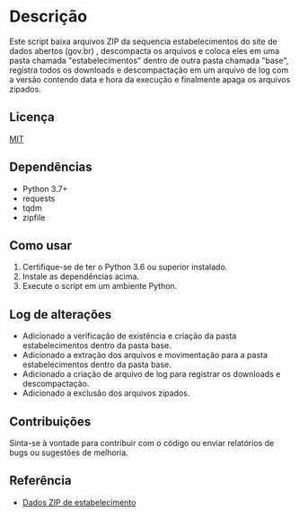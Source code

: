 # Descrição
Este script baixa arquivos ZIP da sequencia estabelecimentos do site de dados abertos (gov.br) , descompacta os arquivos e coloca eles em uma pasta chamada "estabelecimentos" dentro de outra pasta chamada "base", registra todos os downloads e descompactação em um arquivo de log com a versão contendo data e hora da execução e finalmente apaga os arquivos zipados.

## Licença

[MIT](https://choosealicense.com/licenses/mit/)

## Dependências
- Python 3.7+
- requests
- tqdm
- zipfile

## Como usar
1. Certifique-se de ter o Python 3.6 ou superior instalado.
2. Instale as dependências acima.
3. Execute o script em um ambiente Python.

## Log de alterações
- Adicionado a verificação de existência e criação da pasta estabelecimentos dentro da pasta base.
- Adicionado a extração dos arquivos e movimentação para a pasta estabelecimentos dentro da pasta base.
- Adicionado a criação de arquivo de log para registrar os downloads e descompactação.
- Adicionado a exclusão dos arquivos zipados.

## Contribuições
Sinta-se à vontade para contribuir com o código ou enviar relatórios de bugs ou sugestões de melhoria.


## Referência

 - [Dados ZIP de estabelecimento](https://dados.gov.br/dados/conjuntos-dados/cadastro-nacional-da-pessoa-juridica-cnpj)


